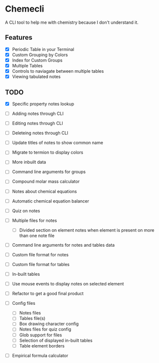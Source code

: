 # Chemecli
A CLI tool to help me with chemistry because I don't understand it.

## Features
- [x] Periodic Table in your Terminal
- [x] Custom Grouping by Colors
- [x] Index for Custom Groups
- [x] Multiple Tables
- [x] Controls to naviagate between multiple tables
- [x] Viewing tabulated notes

## TODO
- [x] Specific property notes lookup
- [ ] Adding notes through CLI
- [ ] Editing notes through CLI
- [ ] Deleteing notes through CLI
- [ ] Update titles of notes to show common name
- [ ] Migrate to termion to display colors
- [ ] More inbuilt data
- [ ] Command line arguments for groups
- [ ] Compound molar mass calculator
- [ ] Notes about chemical equations 
- [ ] Automatic chemical equation balancer
- [ ] Quiz on notes
- [ ] Multiple files for notes
    - [ ] Divided section on element notes when element is present on more than one note file
- [ ] Command line arguments for notes and tables data
- [ ] Custom file format for notes
- [ ] Custom file format for tables
- [ ] In-built tables
- [ ] Use mouse events to display notes on selected element
- [ ] Refactor to get a good final product
- [ ] Config files
    - [ ] Notes files
    - [ ] Tables file(s)
    - [ ] Box drawing character config
    - [ ] Notes files for quiz config
    - [ ] Glob support for files
    - [ ] Selection of displayed in-built tables
    - [ ] Table element borders
- [ ] Empirical formula calculator

